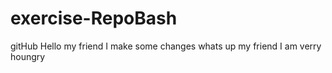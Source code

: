 # exercise-RepoBash
gitHub
Hello my friend
I make some changes
whats up my friend
I am verry houngry

